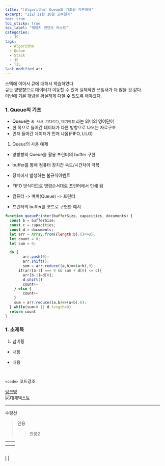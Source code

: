 ```yaml
---
title: "[Algorithm] Queue의 기초와 기본예제"
excerpt: "21년 11월 10일 공부일지"
toc: true
toc_sticky: true
toc_label: "페이지 컨텐츠 리스트"
categories:
  - JS
tags:
  - Algorithm
  - Queue
  - Stack
  - JS
  - TIL
last_modified_at:
---
```


스택에 이어서 큐에 대해서 학습하였다.  
큐는 양방향으로 데이터가 이동할 수 있어 실제적인 쓰임새가 더 많을 것 같다.  
이번에 기본 개념을 확실하게 다질 수 있도록 해야겠다.  

### **1. Queue의 기초**

- Queue는 `줄 서서 기다리다`, `대기행렬` 라는 의미의 영어단어
- 한 쪽으로 들어간 데이터가 다른 방향으로 나오는 자료구조
- 먼저 들어간 데이터가 먼저 나옴(FIFO, LILO)

1. Queue의 사용 예제

- 양방향의 Queue를 활용 프린터의 buffer 구현
- buffer를 통해 컴퓨터 장치간 속도/시간차이 극복
- 장치에서 발생하는 불규칙이벤트
- FIFO 방식이므로 명령순서대로 프린터에서 인쇄 됨
- 컴퓨터 -> 버퍼(Queue) -> 프린터
  
- 프린터의 buffer를 코드로 구현한 예시
  
```javascript
function queuePrinter(bufferSize, capacities, documents) {
  const b = bufferSize;
  const c = capacities;
  const d = documents;
  let arr = Array.from({length:b},()=>0);    
  let count = 0;
  let sum = 0;

  do {
        arr.push(0);
        arr.shift();
        sum = arr.reduce((a,b)=>(a+b),0);
      if(arr[b-1] === 0 && sum + d[0] <= c){
        arr[b-1]=d[0];
        d.shift()
        count++
    } else {
        count++
    }
    sum = arr.reduce((a,b)=>(a+b),0);
  } while(sum>0 || d.length>0)
  return count
}
```

### **1. 소제목**

1. 넘버링

- 내용


- 내용

```javascript

```



```javascript
```
`<code>` 코드강조

[링크명](링크주소)    
![대체텍스트](이미지주소)

*** 
수평선

>인용
>>인용2

| | |
---|---
| | |
| | |

| | |
---|---
| 
|

<small></small>